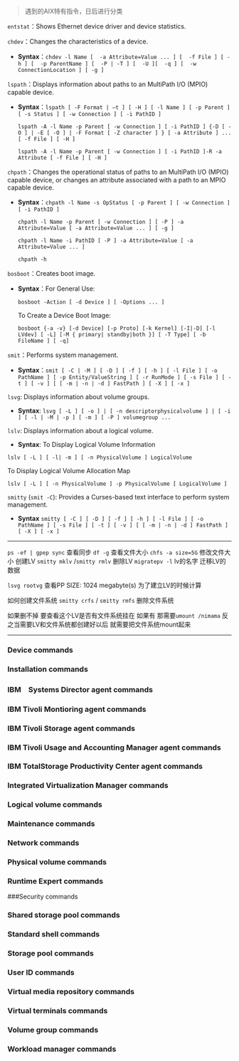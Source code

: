  > 遇到的AIX特有指令，日后进行分类


`entstat`：Shows Ethernet device driver and device statistics.

`chdev`：Changes the characteristics of a device.

 - **Syntax**：`chdev -l Name [  -a Attribute=Value ... ] [  -f File ] [ -h ] [  -p ParentName ] [  -P | -T ] [  -U ][  -q ] [  -w ConnectionLocation ] [ -g ]`

`lspath`：Displays information about paths to an MultiPath I/O (MPIO) capable device.

 - **Syntax**：`lspath [ -F Format | –t ] [ -H ] [ -l Name ] [ -p Parent ] [ -s Status ] [ -w Connection ] [ -i PathID ]`

   `lspath -A -l Name -p Parent [ -w Connection ] [ -i PathID ] {-D [ -O ] | -E [ -O ] | -F Format [ -Z character ] } [ -a Attribute ] ...[ -f File ] [ -H ]`

    `lspath -A -l Name -p Parent [ -w Connection ] [ -i PathID ]-R -a Attribute [ -f File ] [ -H ]`

`chpath`：Changes the operational status of paths to an MultiPath I/O (MPIO) capable device, or changes an attribute associated with a path to an MPIO capable device.

 - **Syntax**：`chpath -l Name -s OpStatus [ -p Parent ] [ -w Connection ] [ -i PathID ]`

   `chpath -l Name -p Parent [ -w Connection ] [ -P ] -a Attribute=Value [ -a Attribute=Value ... ] [ -g ]`

   `chpath -l Name -i PathID [ -P ] -a Attribute=Value [ -a Attribute=Value ... ]`

   `chpath -h`


`bosboot`：Creates boot image.

 - **Syntax**：For General Use:

   `bosboot -Action [ -d Device ] [ -Options ... ]`

   To Create a Device Boot Image:

   `bosboot {-a -v} [-d Device] [-p Proto] [-k Kernel] [-I|-D] [-l LVdev] [ -L] [-M { primary| standby|both }] [ -T Type] [ -b FileName ] [ -q]`

`smit`：Performs system management.

 - **Syntax**：`smit [ -C | -M ] [ -D ] [ -f ] [ -h ] [ -l File ] [ -o PathName ] [ -p Entity/ValueString ] [ -r RunMode ] [ -s File ] [ -t ] [ -v ] [ [ -m | -n | -d ] FastPath ] [ -X ] [ -x ]`


`lsvg`: Displays information about volume groups.

 - **Syntax**: `lsvg [ -L ] [ -o ] | [ -n descriptorphysicalvolume ] | [ -i ] [ -l | -M | -p ] [ -m ] [ -P ] volumegroup ...`

`lslv`: Displays information about a logical volume.

 - **Syntax**:
  To Display Logical Volume Information

  `lslv [ -L ] [ -l| -m ] [ -n PhysicalVolume ] LogicalVolume`

  To Display Logical Volume Allocation Map

  `lslv [ -L ] [ -n PhysicalVolume ] -p PhysicalVolume [ LogicalVolume ]`

 
`smitty` (`smit -C`): Provides a Curses-based text interface to perform system management.

  - **Syntax**
  `smitty [ -C ] [ -D ] [ -f ] [ -h ] [ -l File ] [ -o PathName ] [ -s File ] [ -t ] [ -v ] [ [ -m | -n | -d ] FastPath ] [ -X ] [ -x ]`


-------
`ps -ef | gpep sync` 查看同步
`df -g` 查看文件大小
`chfs -a size=5G`    修改文件大小
创建LV `smitty mklv`  /`smitty rmlv` 删除LV
`migratepv -l` lv的名字  迁移LV的数据

`lsvg rootvg`  查看PP SIZE:    1024 megabyte(s) 为了建立LV的时候计算

如何创建文件系统 `smitty crfs`   /  `smitty rmfs` 删除文件系统 

如果删不掉 要查看这个LV是否有文件系统挂在 如果有 那需要`umount /nimama`  反之当需要LV和文件系统都创建好以后 就需要把文件系统mount起来


-------

### Device commands

### Installation commands

### IBM　Systems Director agent commands

### IBM Tivoli Montioring agent commands

### IBM Tivoli Storage agent commands

### IBM Tivoli Usage and Accounting Manager agent commands

### IBM TotalStorage Productivity Center agent commands

### Integrated Virtualization Manager commands

### Logical volume commands

### Maintenance commands

### Network commands

### Physical volume commands

### Runtime Expert commands

###Security commands

### Shared storage pool commands

### Standard shell commands

### Storage pool commands

### User ID commands

### Virtual media repository commands

### Virtual terminals commands

### Volume group commands

### Workload manager commands

